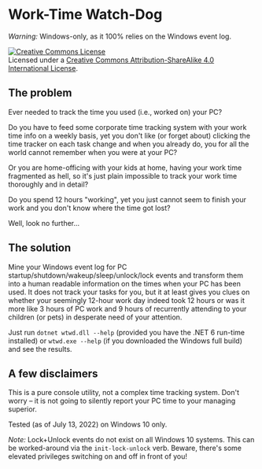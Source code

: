 # Work-Time Watch-Dog

_Warning:_ Windows-only, as it 100% relies on the Windows event log.

<a rel="license" href="http://creativecommons.org/licenses/by-sa/4.0/"><img alt="Creative Commons License" style="border-width:0" src="https://i.creativecommons.org/l/by-sa/4.0/88x31.png" /></a><br />Licensed under a <a rel="license" href="http://creativecommons.org/licenses/by-sa/4.0/">Creative Commons Attribution-ShareAlike 4.0 International License</a>.

## The problem

Ever needed to track the time you used (i.e., worked on) your PC?

Do you have to feed some corporate time tracking system with your work time info on
a weekly basis, yet you don't like (or forget about) clicking the time tracker
on each task change and when you already do, you for all the world cannot remember
when you were at your PC?

Or you are home-officing with your kids at home, having your work time fragmented
as hell, so it's just plain impossible to track your work time thoroughly and in detail?

Do you spend 12 hours "working", yet you just cannot seem to finish your work
and you don't know where the time got lost?

Well, look no further...

## The solution

Mine your Windows event log for PC startup/shutdown/wakeup/sleep/unlock/lock
events and transform them into a human readable information on the times when
your PC has been used. It does not track your tasks for you, but it at least
gives you clues on whether your seemingly 12-hour work day indeed took 12
hours or was it more like 3 hours of PC work and 9 hours of recurrently attending
to your children (or pets) in desperate need of your attention.

Just run `dotnet wtwd.dll --help` (provided you have the .NET 6 run-time installed)
or `wtwd.exe --help` (if you downloaded the Windows full build) and see the results.

## A few disclaimers

This is a pure console utility, not a complex time tracking system. Don't worry
&ndash; it is not going to silently report your PC time to your managing superior.

Tested (as of July 13, 2022) on Windows 10 only.

_Note:_ Lock+Unlock events do not exist on all Windows 10 systems. This can be
worked-around via the `init-lock-unlock` verb. Beware, there's some elevated privileges
switching on and off in front of you!
